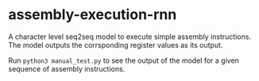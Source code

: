 # assembly-execution-rnn

A character level seq2seq model to execute simple assembly instructions. The model outputs the corrsponding register values as its output.

Run `python3 manual_test.py` to see the output of the model for a given sequence of assembly instructions.
